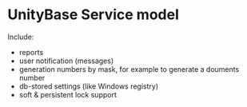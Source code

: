 # UnityBase Service model

Include:

- reports
- user notification (messages)
- generation numbers by mask, for example to generate a douments number
- db-stored settings (like Windows registry)
- soft & persistent lock support



